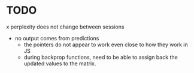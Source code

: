 # TODO

x perplexity does not change between sessions
- no output comes from predictions
    - the pointers do not appear to work even close to how they work in JS
    - during backprop functions, need to be able to assign back the updated values to the matrix.
